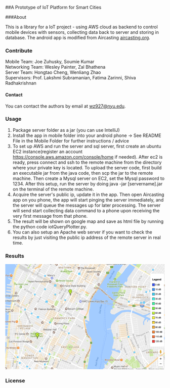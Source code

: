 ##A Prototype of IoT Platform for Smart Cities

###About

This is a library for a IoT project - using AWS cloud as backend to control mobile devices with sensors, collecting data back to server and storing in database. The android app is modified from Aircasting   [aircasting.org](http://aircasting.org).

### Contribute

Mobile Team:     Joe Zuhusky,    Soumie Kumar  
Networking Team: Wesley Painter, Zal Bhathena  
Server Team:     Hongtao Cheng,  Wenliang Zhao  
Supervisors:     Prof. Lakshmi Subramanian, Fatima Zarinni, Shiva Radhakrishnan

#### Contact

You can contact the authors by email at [wz927@nyu.edu](mailto:info@wz927.nyu.edu).

### Usage
1. Package server folder as a jar (you can use IntelliJ)
2. Install the app in mobile folder into your android phone
      -> See README File in the Mobile Folder for further instructions / advice
3. To set up AWS and run the server and sql server, first create an ubuntu EC2 instance(register an account https://console.aws.amazon.com/console/home if needed).
After ec2 is ready, press connect and ssh to the remote machine from the directory where your private key is located. To upload the server code, first build an executable jar from the java code, then scp the jar to the remote machine. Then create a Mysql server on EC2, set the Mysql password to 1234. After this setup, run the server by doing java -jar [servername].jar on the terminal of the remote machine.
4. Acquire the server's public ip, update it in the app. Then open Aircasting app on you phone, the app will start pinging the server immediately, and the server will queue the messages up for later processing. The server will send start collecting data command to a phone upon receiving the very first message from that phone.
5. The result will be shown on google map and save as html file by running the python code iotQueryPlotter.py.
6. You can also setup an Apache web server if you want to check the results by just visiting the public ip address of the remote server in real time.

### Results
![Bilby Stampede](images/mapplot.png)

### License

